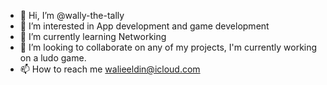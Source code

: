 - 👋 Hi, I’m @wally-the-tally
- 👀 I’m interested in App development and game development
- 🌱 I’m currently learning Networking
- 💞️ I’m looking to collaborate on any of my projects, I'm currently working on a ludo game.
- 📫 How to reach me walieeldin@icloud.com

<!---
wally-the-tally/wally-the-tally is a ✨ special ✨ repository because its `README.md` (this file) appears on your GitHub profile.
You can click the Preview link to take a look at your changes.
--->
